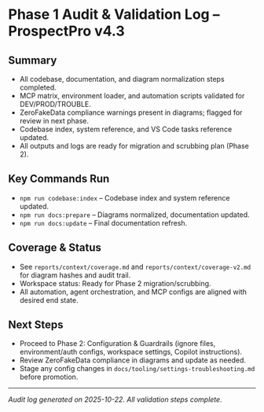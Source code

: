 # Phase 1 Audit & Validation Log – ProspectPro v4.3

## Summary

- All codebase, documentation, and diagram normalization steps completed.
- MCP matrix, environment loader, and automation scripts validated for DEV/PROD/TROUBLE.
- ZeroFakeData compliance warnings present in diagrams; flagged for review in next phase.
- Codebase index, system reference, and VS Code tasks reference updated.
- All outputs and logs are ready for migration and scrubbing plan (Phase 2).

## Key Commands Run

- `npm run codebase:index` – Codebase index and system reference updated.
- `npm run docs:prepare` – Diagrams normalized, documentation updated.
- `npm run docs:update` – Final documentation refresh.

## Coverage & Status

- See `reports/context/coverage.md` and `reports/context/coverage-v2.md` for diagram hashes and audit trail.
- Workspace status: Ready for Phase 2 migration/scrubbing.
- All automation, agent orchestration, and MCP configs are aligned with desired end state.

## Next Steps

- Proceed to Phase 2: Configuration & Guardrails (ignore files, environment/auth configs, workspace settings, Copilot instructions).
- Review ZeroFakeData compliance in diagrams and update as needed.
- Stage any config changes in `docs/tooling/settings-troubleshooting.md` before promotion.

---

_Audit log generated on 2025-10-22. All validation steps complete._
